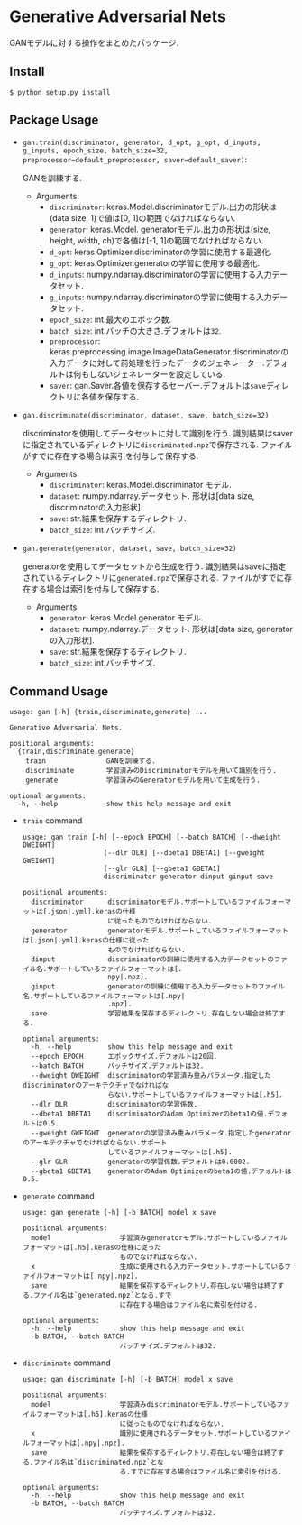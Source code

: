 # Generative Adversarial Nets

GANモデルに対する操作をまとめたパッケージ.

## Install
```
$ python setup.py install
```

## Package Usage
* `gan.train(discriminator, generator, d_opt, g_opt, d_inputs, g_inputs, epoch_size, batch_size=32, preprocessor=default_preprocessor, saver=default_saver)`:

  GANを訓練する.

  * Arguments:
    - `discriminator`: keras.Model.discriminatorモデル.出力の形状は(data size, 1)で値は[0, 1]の範囲でなければならない.
    - `generator`: keras.Model. generatorモデル.出力の形状は(size, height, width, ch)で各値は[-1, 1]の範囲でなければならない.
    - `d_opt`: keras.Optimizer.discriminatorの学習に使用する最適化.
    - `g_opt`: keras.Optimizer.generatorの学習に使用する最適化.
    - `d_inputs`: numpy.ndarray.discriminatorの学習に使用する入力データセット.
    - `g_inputs`: numpy.ndarray.discriminatorの学習に使用する入力データセット.
    - `epoch_size`: int.最大のエポック数.
    - `batch_size`: int.バッチの大きさ.デフォルトは`32`.
    - `preprocessor`: keras.preprocessing.image.ImageDataGenerator.discriminatorの入力データに対して前処理を行ったデータのジェネレーター.デフォルトは何もしないジェネレーターを設定している.
    - `saver`: gan.Saver.各値を保存するセーバー.デフォルトは`save`ディレクトリに各値を保存する.


* `gan.discriminate(discriminator, dataset, save, batch_size=32)`

  discriminatorを使用してデータセットに対して識別を行う.
  識別結果はsaverに指定されているディレクトリに`discriminated.npz`で保存される.
  ファイルがすでに存在する場合は索引を付与して保存する.

  * Arguments
    - `discriminator`: keras.Model.discriminator モデル.
    - `dataset`: numpy.ndarray.データセット. 形状は[data size, discriminatorの入力形状].
    - `save`: str.結果を保存するディレクトリ.
    - `batch_size`: int.バッチサイズ.


* `gan.generate(generator, dataset, save, batch_size=32)`

  generatorを使用してデータセットから生成を行う.
  識別結果はsaveに指定されているディレクトリに`generated.npz`で保存される.
  ファイルがすでに存在する場合は索引を付与して保存する.

  * Arguments
    - `generator`: keras.Model.generator モデル.
    - `dataset`: numpy.ndarray.データセット. 形状は[data size, generatorの入力形状].
    - `save`: str.結果を保存するディレクトリ.
    - `batch_size`: int.バッチサイズ.


## Command Usage
```
usage: gan [-h] {train,discriminate,generate} ...

Generative Adversarial Nets.

positional arguments:
  {train,discriminate,generate}
    train               GANを訓練する.
    discriminate        学習済みのDiscriminatorモデルを用いて識別を行う.
    generate            学習済みのGeneratorモデルを用いて生成を行う.

optional arguments:
  -h, --help            show this help message and exit
```

* `train` command

  ```
  usage: gan train [-h] [--epoch EPOCH] [--batch BATCH] [--dweight DWEIGHT]
                      [--dlr DLR] [--dbeta1 DBETA1] [--gweight GWEIGHT]
                      [--glr GLR] [--gbeta1 GBETA1]
                      discriminator generator dinput ginput save

  positional arguments:
    discriminator      discriminatorモデル.サポートしているファイルフォーマットは[.json|.yml].kerasの仕様
                       に従ったものでなければならない.
    generator          generatorモデル.サポートしているファイルフォーマットは[.json|.yml].kerasの仕様に従った
                       ものでなければならない.
    dinput             discriminatorの訓練に使用する入力データセットのファイル名.サポートしているファイルフォーマットは[.
                       npy|.npz].
    ginput             generatorの訓練に使用する入力データセットのファイル名.サポートしているファイルフォーマットは[.npy|
                       .npz].
    save               学習結果を保存するディレクトリ.存在しない場合は終了する.

  optional arguments:
    -h, --help         show this help message and exit
    --epoch EPOCH      エポックサイズ.デフォルトは20回.
    --batch BATCH      バッチサイズ.デフォルトは32.
    --dweight DWEIGHT  discriminatorの学習済み重みパラメータ.指定したdiscriminatorのアーキテクチャでなければな
                       らない.サポートしているファイルフォーマットは[.h5].
    --dlr DLR          discriminatorの学習係数.
    --dbeta1 DBETA1    discriminatorのAdam Optimizerのbeta1の値.デフォルトは0.5.
    --gweight GWEIGHT  generatorの学習済み重みパラメータ.指定したgeneratorのアーキテクチャでなければならない.サポート
                       しているファイルフォーマットは[.h5].
    --glr GLR          generatorの学習係数.デフォルトは0.0002.
    --gbeta1 GBETA1    generatorのAdam Optimizerのbeta1の値.デフォルトは0.5.
  ```

* `generate` command

  ```
  usage: gan generate [-h] [-b BATCH] model x save

  positional arguments:
    model                 学習済みgeneratorモデル.サポートしているファイルフォーマットは[.h5].kerasの仕様に従った
                          ものでなければならない.
    x                     生成に使用される入力データセット.サポートしているファイルフォーマットは[.npy|.npz].
    save                  結果を保存するディレクトリ.存在しない場合は終了する.ファイル名は`generated.npz`となる.すで
                          に存在する場合はファイル名に索引を付ける.

  optional arguments:
    -h, --help            show this help message and exit
    -b BATCH, --batch BATCH
                          バッチサイズ.デフォルトは32.
  ```

* `discriminate` command

  ```
  usage: gan discriminate [-h] [-b BATCH] model x save

  positional arguments:
    model                 学習済みdiscriminatorモデル.サポートしているファイルフォーマットは[.h5].kerasの仕様
                          に従ったものでなければならない.
    x                     識別に使用されるデータセット.サポートしているファイルフォーマットは[.npy|.npz].
    save                  結果を保存するディレクトリ.存在しない場合は終了する.ファイル名は`discriminated.npz`とな
                          る.すでに存在する場合はファイル名に索引を付ける.

  optional arguments:
    -h, --help            show this help message and exit
    -b BATCH, --batch BATCH
                          バッチサイズ.デフォルトは32.
  ```
